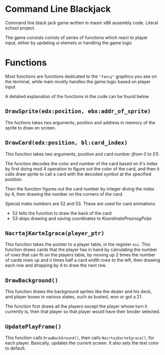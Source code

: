 # Command Line Blackjack
Command line black jack game written in masm x86 assembly code. Literal school project.



The game consists conists of series of functions which react to player input, either by updating ui elemets or handling the game logic


# Functions
Most functions are functions dedicated to the `"fancy"` graphics you see on the terminal, while main mostly handles the game logic based on player input 

A detalied explanation of the functions in the code can be found below
## `DrawSprite(edx:position, ebx:addr_of_sprite)`
The fuctions takes two arguments, position and address in memory of the sprite to draw on screen.

## `DrawCard(edx:position, bl:card_index)`
This function takes two arguments, position and card number *(from 0 to 51)*. 

The function decodes the color and number of the card based on it's index by first doing mod 4 operation to figure out the color of the card, and then it calls draw sprite to call a card with the decoded symbol at the specified position.

Then the function figures out the card number by integer diving the index by 4, then drawing the number on the corners of the card. 

Special index numbers are 52 and 53. These are used for card animations
- 52 tells the function to draw the back of the card
- 53 skips drawing and saving coordinates to *KoordinatePraznogPolja*

## `NacrtajKarteIgraca(player_ptr)`
This function takes the pointer to a player table, in the register `esi`. This function draws cards that the player has in hand by calculating the number of rows that can fit on the players table, by moving up 2 times the number of cards rows up and $n$ times half a card width rows to the left, then drawing each row and dropping by 4 to draw the next row.

## `DrawBackground()`
This function draws the background sprites like the dealer and his deck, and player boxes in various states, such as busted, won or got a 21. 

The function first draws all the players except the player whose turn it currently is, then that player so that player would have their broder selected.

## `UpdatePlayFrame()`
This function calls `DrawBackGround()`, then calls `NacrtajKarteIgraca()`, for each player. Basically, updates the current screen. It also sets the text color to default. 
